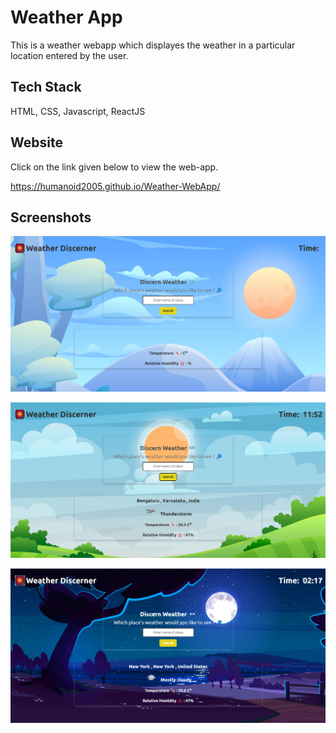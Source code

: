 
# Weather App

This is a weather webapp which displayes the weather in a particular location entered by the user.




## Tech Stack

HTML, CSS, Javascript, ReactJS


## Website

Click on the link given below to view the web-app.

https://humanoid2005.github.io/Weather-WebApp/



## Screenshots

![Homepage](https://github.com/Humanoid2005/Weather-WebApp/blob/main/public/images/weather-app3.png)

![Day time](https://github.com/Humanoid2005/Weather-WebApp/blob/main/public/images/weather-app1.png)

![Night time](https://github.com/Humanoid2005/Weather-WebApp/blob/main/public/images/weather-app2.png)
